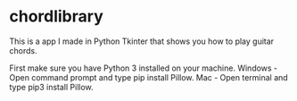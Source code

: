 # chordlibrary

This is a app I made in Python Tkinter that shows you how to play guitar chords.



First make sure you have Python 3 installed on your machine.
Windows - Open command prompt and type pip install Pillow.
Mac - Open terminal and type pip3 install Pillow.
